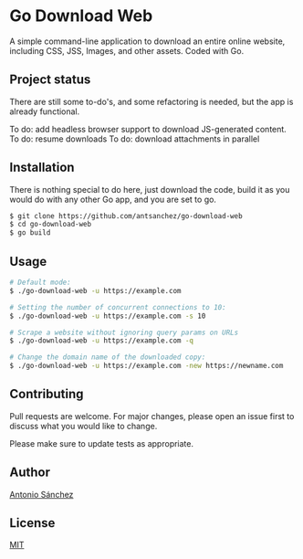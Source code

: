 # Go Download Web
A simple command-line application to download an entire online website, including CSS, JSS, Images, and other assets. 
Coded with Go.

## Project status
There are still some to-do's, and some refactoring is needed, but the app is already functional. 

To do: add headless browser support to download JS-generated content.
To do: resume downloads
To do: download attachments in parallel

## Installation
There is nothing special to do here, just download the code, build it as you would do with any other Go app, and you are set to go.

```bash
$ git clone https://github.com/antsanchez/go-download-web
$ cd go-download-web
$ go build
```

## Usage
```bash
# Default mode:
$ ./go-download-web -u https://example.com

# Setting the number of concurrent connections to 10:
$ ./go-download-web -u https://example.com -s 10

# Scrape a website without ignoring query params on URLs
$ ./go-download-web -u https://example.com -q

# Change the domain name of the downloaded copy:
$ ./go-download-web -u https://example.com -new https://newname.com
```

## Contributing
Pull requests are welcome. For major changes, please open an issue first to discuss what you would like to change.

Please make sure to update tests as appropriate.

## Author
[Antonio Sánchez](https://asanchez.dev)

## License
[MIT](https://choosealicense.com/licenses/mit/)
